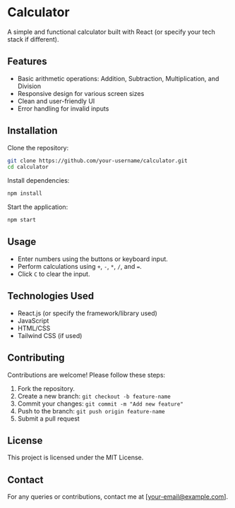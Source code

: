 # Calculator

A simple and functional calculator built with React (or specify your tech stack if different).

## Features
- Basic arithmetic operations: Addition, Subtraction, Multiplication, and Division
- Responsive design for various screen sizes
- Clean and user-friendly UI
- Error handling for invalid inputs

## Installation

Clone the repository:
```sh
git clone https://github.com/your-username/calculator.git
cd calculator
```

Install dependencies:
```sh
npm install
```

Start the application:
```sh
npm start
```

## Usage
- Enter numbers using the buttons or keyboard input.
- Perform calculations using `+`, `-`, `*`, `/`, and `=`.
- Click `C` to clear the input.

## Technologies Used
- React.js (or specify the framework/library used)
- JavaScript
- HTML/CSS
- Tailwind CSS (if used)

## Contributing
Contributions are welcome! Please follow these steps:
1. Fork the repository.
2. Create a new branch: `git checkout -b feature-name`
3. Commit your changes: `git commit -m "Add new feature"`
4. Push to the branch: `git push origin feature-name`
5. Submit a pull request 

## License
This project is licensed under the MIT License.

## Contact
For any queries or contributions, contact me at [your-email@example.com].

